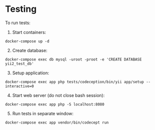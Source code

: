 # Testing

To run tests:
1. Start containers:
```
docker-compose up -d
```
2. Create database:
```
docker-compose exec db mysql -uroot -proot -e 'CREATE DATABASE yii2_test_db'
```
3. Setup application:
```
docker-compose exec app php tests/codeception/bin/yii app/setup --interactive=0
```
4. Start web server (do not close bash session):
```
docker-compose exec app php -S localhost:8080
```
5. Run tests in separate window:
```
docker-compose exec app vendor/bin/codecept run
```
